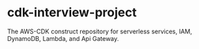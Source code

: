 # cdk-interview-project
The AWS-CDK construct repository for serverless services, IAM, DynamoDB, Lambda, and Api Gateway.
